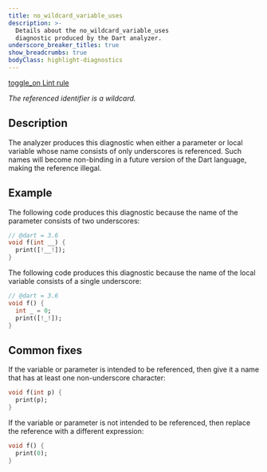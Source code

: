 ```yaml
---
title: no_wildcard_variable_uses
description: >-
  Details about the no_wildcard_variable_uses
  diagnostic produced by the Dart analyzer.
underscore_breaker_titles: true
show_breadcrumbs: true
bodyClass: highlight-diagnostics
---
```


<div class="tags">
  <a class="tag-label"
      href="/tools/linter-rules/no_wildcard_variable_uses"
      title="Learn about the lint rule that enables this diagnostic."
      aria-label="Learn about the lint rule that enables this diagnostic."
      target="_blank">
    <span class="material-symbols" aria-hidden="true">toggle_on</span>
    <span>Lint rule</span>
  </a>
</div>

_The referenced identifier is a wildcard._

## Description

The analyzer produces this diagnostic when either a parameter or local
variable whose name consists of only underscores is referenced. Such
names will become non-binding in a future version of the Dart language,
making the reference illegal.

## Example

The following code produces this diagnostic because the name of the
parameter consists of two underscores:

```dart
// @dart = 3.6
void f(int __) {
  print([!__!]);
}
```

The following code produces this diagnostic because the name of the
local variable consists of a single underscore:

```dart
// @dart = 3.6
void f() {
  int _ = 0;
  print([!_!]);
}
```

## Common fixes

If the variable or parameter is intended to be referenced, then give it a
name that has at least one non-underscore character:

```dart
void f(int p) {
  print(p);
}
```

If the variable or parameter is not intended to be referenced, then
replace the reference with a different expression:

```dart
void f() {
  print(0);
}
```
